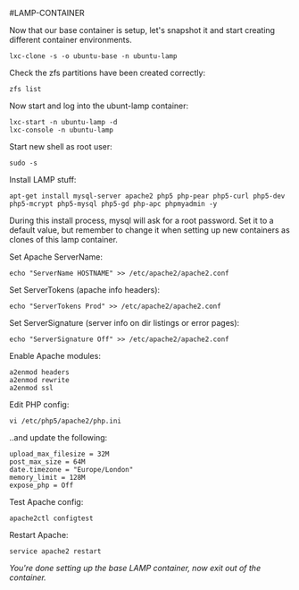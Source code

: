 #LAMP-CONTAINER

Now that our base container is setup, let's snapshot it and start creating different container environments.

```
lxc-clone -s -o ubuntu-base -n ubuntu-lamp
```

Check the zfs partitions have been created correctly:

```
zfs list
```

Now start and log into the ubunt-lamp container:

```
lxc-start -n ubuntu-lamp -d
lxc-console -n ubuntu-lamp
```

Start new shell as root user:

```
sudo -s
```

Install LAMP stuff:

```
apt-get install mysql-server apache2 php5 php-pear php5-curl php5-dev php5-mcrypt php5-mysql php5-gd php-apc phpmyadmin -y
```

During this install process, mysql will ask for a root password. Set it to a default value, but remember to change it when setting up new containers as clones of this lamp container.

Set Apache ServerName:

```
echo "ServerName HOSTNAME" >> /etc/apache2/apache2.conf
```

Set ServerTokens (apache info headers):

```
echo "ServerTokens Prod" >> /etc/apache2/apache2.conf
```

Set ServerSignature (server info on dir listings or error pages):

```
echo "ServerSignature Off" >> /etc/apache2/apache2.conf
```

Enable Apache modules:

```
a2enmod headers
a2enmod rewrite
a2enmod ssl
```

Edit PHP config:

```
vi /etc/php5/apache2/php.ini
```

..and update the following:

```
upload_max_filesize = 32M
post_max_size = 64M
date.timezone = "Europe/London"
memory_limit = 128M
expose_php = Off
```

Test Apache config:

```
apache2ctl configtest
```

Restart Apache:

```
service apache2 restart
```

*You're done setting up the base LAMP container, now exit out of the container.*
